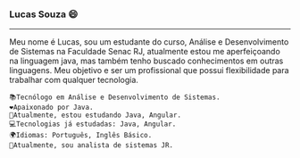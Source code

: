 ### Lucas Souza 😄
<hr>


Meu nome é Lucas, sou um estudante do curso, Análise e Desenvolvimento de Sistemas na Faculdade Senac RJ, atualmente estou me aperfeiçoando na linguagem java, mas também tenho buscado conhecimentos em outras linguagens. Meu objetivo e ser um profissional que possui flexibilidade para trabalhar com qualquer tecnologia.

    📚Tecnólogo em Análise e Desenvolvimento de Sistemas.
    ❤️Apaixonado por Java.
    🚀Atualmente, estou estudando Java, Angular.
    💻Tecnologias já estudadas: Java, Angular.
    🌍Idiomas: Português, Inglês Básico.
    💼Atualmente, sou analista de sistemas JR.

